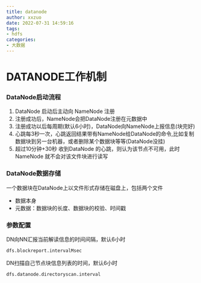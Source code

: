 ```yaml
---
title: datanode
author: xxzuo
date: 2022-07-31 14:59:16
tags:
- hdfs
categories:
- 大数据
---
```




# DATANODE工作机制

### DataNode启动流程

1. DataNode 启动后主动向 NameNode 注册
2. 注册成功后，NameNode会把DataNode注册在元数据中
3. 注册成功以后每周期(默认6小时)，DataNode向NameNode上报信息(块完好)
4. 心跳每3秒一次，心跳返回结果带有NameNode给DataNode的命令,比如复制数据块到另一台机器，或者删除某个数据块等等(DataNode没挂)
5. 超过10分钟+30秒 收到DataNode 的心跳，则认为该节点不可用，此时NameNode 就不会对该文件块进行读写



### DataNode数据存储

一个数据块在DataNode上以文件形式存储在磁盘上，包括两个文件

- 数据本身
- 元数据：数据块的长度、数据块的校验、时间戳



### 参数配置

DN向NN汇报当前解读信息的时间间隔，默认6小时

```xml
dfs.blockreport.intervalMsec
```



DN扫描自己节点块信息列表的时间，默认6小时

```xml
dfs.datanode.directoryscan.interval
```













